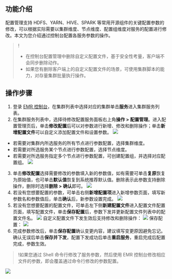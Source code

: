 ## 功能介绍
配置管理支持 HDFS、YARN、HIVE、SPARK 等常用开源组件的关键配置参数的修改，可以根据实际需要以集群维度、节点维度、配置组维度对服务的配置进行修改。本文为您介绍通过控制台配置各服务参数的操作。
>! 
>- 在控制台配置管理中删除自定义配置文件，基于安全性考量，客户端不会同步删除动作。
>- 如果您有删除客户端上的自定义配置文件的场景，可使用集群脚本的能力，对存量集群批量执行操作。


## 操作步骤
1. 登录 [EMR 控制台](https://console.cloud.tencent.com/emr)，在集群列表中选择对应的集群单击**服务**进入集群服务列表。
2. 在集群服务列表中，选择待修改配置服务面板右上角**操作 > 配置管理**。进入配置管理页后，单击**修改配置**后可以对参数进行新增、修改和删除操作；单击**新增配置文件**可以自定义添加配置文件和设置参数。
![](https://qcloudimg.tencent-cloud.cn/raw/1152136c80694d9b12054f190b5c6520.png)
 - 若需要对集群内所选服务的所有节点进行参数配置，选择集群维度。
 - 若需要对所选服务某个节点进行参数配置，选择节点维度。
 - 若需要对所选服务指定多个节点进行参数配置，可创建配置组，并选择对应配置组。
 ![](https://main.qcloudimg.com/raw/5824b8a62403a549f51421f336f84281.png)
3. 单击**修改配置**选择需要修改的参数填入新的参数值，如有需要可单击**复原**恢复为原始值，也可单击**默认值**恢复到系统推荐默认值。删除表示此参数支持删除操作，删除时选择**删除 > 确认**即可。
![](https://main.qcloudimg.com/raw/f65aef2c264454221045e1f884ef9e64.png)
4. 若没有您想要配置的参数，可单击右侧**新增配置项**进入新增参数页面，填写新参数名和参数值后，单击**确认**后，新参数设置完成。
 ![](https://main.qcloudimg.com/raw/9b0dbbcb761eb8fef5d706191faee840.png)
5. 若没有您想要配置的配置文件，可单击左下侧**新建配置文件**进入配置文件配置页面，填写配置文件，单击**保存配置**后，参数下发并更新配置文件列表中的配置文件名。
 ![](https://main.qcloudimg.com/raw/7e4a67182ed140575076ccef785bf8cb.png)
 自定义配置文件下发生效后支持修改和删除操作：
![](https://main.qcloudimg.com/raw/953329bb9f5c45ce28e8c5f9c58afb74.png)
保存配置：
![](https://main.qcloudimg.com/raw/b9684a4fb02050c35a92f1791a1b67be.png)
6. 完成参数修改后，单击**保存配置**确认变更内容，建议填写变更原因避免忘记。确认无误后单击**保存并下发**，配置下发成功后单击**重启服务**，重启完成后配置完成，参数生效。
>!如果您通过 Shell 命令行修改了服务参数，然后使用 EMR 控制台修改相应文件的参数，即会覆盖通过命令行修改的参数配置。
>
![](https://main.qcloudimg.com/raw/5ecf56f1639866e4029b3f8faf246d7e.png)

